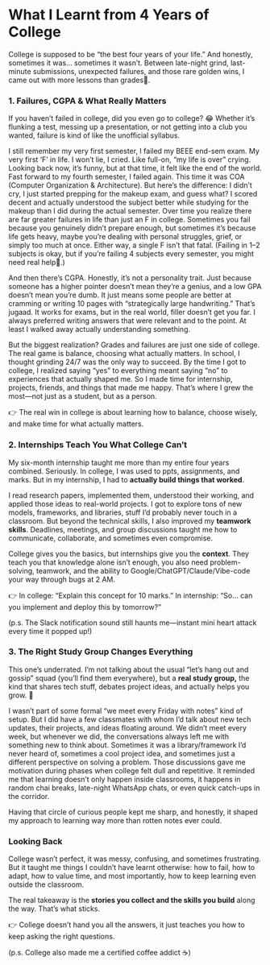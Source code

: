 # What I Learnt from 4 Years of College

College is supposed to be “the best four years of your life.” And honestly, sometimes it was… sometimes it wasn’t. Between late-night grind, last-minute submissions, unexpected failures, and those rare golden wins, I came out with more lessons than grades🤌.


### 1. Failures, CGPA & What Really Matters
If you haven’t failed in college, did you even go to college? 😂
Whether it’s flunking a test, messing up a presentation, or not getting into a club you wanted, failure is kind of like the unofficial syllabus.

I still remember my very first semester, I failed my BEEE end-sem exam. My very first ‘F’ in life. I won’t lie, I cried. Like full-on, “my life is over” crying. Looking back now, it’s funny, but at that time, it felt like the end of the world. Fast forward to my fourth semester, I failed again. This time it was COA (Computer Organization & Architecture). But here’s the difference: I didn’t cry, I just started prepping for the makeup exam, and guess what? I scored decent and actually understood the subject better while studying for the makeup than I did during the actual semester.
Over time you realize there are far greater failures in life than just an F in college. Sometimes you fail because you genuinely didn’t prepare enough, but sometimes it’s because life gets heavy, maybe you’re dealing with personal struggles, grief, or simply too much at once. Either way, a single F isn’t that fatal. 
(Failing in 1–2 subjects is okay, but if you’re failing 4 subjects every semester, you might need real help🙂.)

And then there’s CGPA. Honestly, it’s not a personality trait. Just because someone has a higher pointer doesn’t mean they’re a genius, and a low GPA doesn’t mean you’re dumb. It just means some people are better at cramming or writing 10 pages with “strategically large handwriting.” That’s jugaad. It works for exams, but in the real world, filler doesn’t get you far. I always preferred writing answers that were relevant and to the point. At least I walked away actually understanding something.

But the biggest realization? Grades and failures are just one side of college. The real game is balance, choosing what actually matters. In school, I thought grinding 24/7 was the only way to succeed. By the time I got to college, I realized saying “yes” to everything meant saying “no” to experiences that actually shaped me. So I made time for internship, projects, friends, and things that made me happy. That’s where I grew the most—not just as a student, but as a person.

👉 The real win in college is about learning how to balance, choose wisely, and make time for what actually matters.


### 2. Internships Teach You What College Can’t
My six-month internship taught me more than my entire four years combined. Seriously.
In college, I was used to ppts, assignments, and marks. But in my internship, I had to **actually build things that worked**.

I read research papers, implemented them, understood their working, and applied those ideas to real-world projects. I got to explore tons of new models, frameworks, and libraries, stuff I’d probably never touch in a classroom.
But beyond the technical skills, I also improved my **teamwork skills**. Deadlines, meetings, and group discussions taught me how to communicate, collaborate, and sometimes even compromise. 

College gives you the basics, but internships give you the **context**. They teach you that knowledge alone isn’t enough, you also need problem-solving, teamwork, and the ability to Google/ChatGPT/Claude/Vibe-code your way through bugs at 2 AM.

👉 In college: “Explain this concept for 10 marks.” 
   In internship: “So… can you implement and deploy this by tomorrow?”

(p.s. The Slack notification sound still haunts me—instant mini heart attack every time it popped up!)


### 3. The Right Study Group Changes Everything
This one’s underrated. I’m not talking about the usual “let’s hang out and gossip” squad (you’ll find them everywhere), but a **real study group,** the kind that shares tech stuff, debates project ideas, and actually helps you grow. 🫡

I wasn’t part of some formal “we meet every Friday with notes” kind of setup. But I did have a few classmates with whom I’d talk about new tech updates, their projects, and ideas floating around.
We didn’t meet every week, but whenever we did, the conversations always left me with something new to think about. Sometimes it was a library/framework I’d never heard of, sometimes a cool project idea, and sometimes just a different perspective on solving a problem.
Those discussions gave me motivation during phases when college felt dull and repetitive. It reminded me that learning doesn’t only happen inside classrooms, it happens in random chai breaks, late-night WhatsApp chats, or even quick catch-ups in the corridor.

Having that circle of curious people kept me sharp, and honestly, it shaped my approach to learning way more than rotten notes ever could.


### Looking Back
College wasn’t perfect, it was messy, confusing, and sometimes frustrating. But it taught me things I couldn’t have learnt otherwise: how to fail, how to adapt, how to value time, and most importantly, how to keep learning even outside the classroom.

The real takeaway is the **stories you collect and the skills you build** along the way. That’s what sticks.

👉 College doesn’t hand you all the answers, it just teaches you how to keep asking the right questions.

(p.s. College also made me a certified coffee addict ☕)
